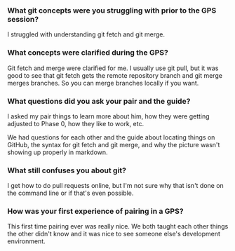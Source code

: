 ### What git concepts were you struggling with prior to the GPS session?

I struggled with understanding git fetch and git merge.

### What concepts were clarified during the GPS?

Git fetch and merge were clarified for me. I usually use git pull, but it was good to see that git fetch gets the remote repository branch and git merge merges branches. So you can merge branches locally if you want.

### What questions did you ask your pair and the guide?

I asked my pair things to learn more about him, how they were getting adjusted to Phase 0, how they like to work, etc.

We had questions for each other and the guide about locating things on GitHub, the syntax for git fetch and git merge, and why the picture wasn't showing up properly in markdown.

### What still confuses you about git?

I get how to do pull requests online, but I'm not sure why that isn't done on the command line or if that's even possible.

### How was your first experience of pairing in a GPS?

This first time pairing ever was really nice. We both taught each other things the other didn't know and it was nice to see someone else's development environment.